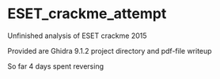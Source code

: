 # ESET_crackme_attempt
Unfinished analysis of ESET crackme 2015

Provided are Ghidra 9.1.2 project directory and pdf-file writeup

So far 4 days spent reversing
